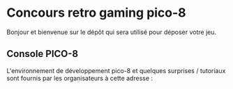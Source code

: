 

# Concours retro gaming pico-8

Bonjour et bienvenue sur le dépôt qui sera utilisé pour déposer votre jeu.

## Console PICO-8

L'environnement de développement pico-8 et quelques surprises / tutoriaux sont fournis par les  organisateurs à cette adresse :



